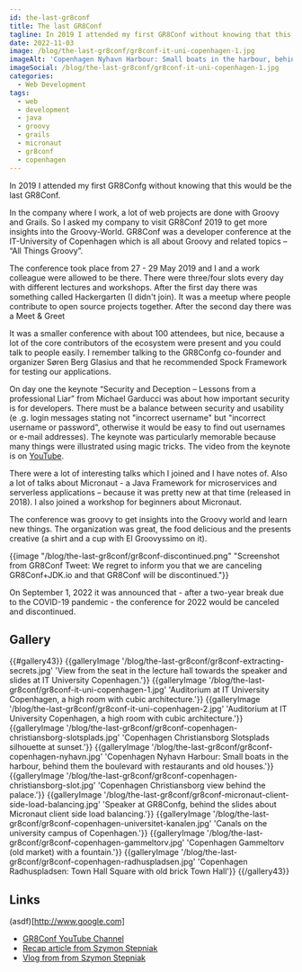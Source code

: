 ```yaml
---
id: the-last-gr8conf
title: The last GR8Conf
tagline: In 2019 I attended my first GR8Conf without knowing that this would be the last.
date: 2022-11-03
image: /blog/the-last-gr8conf/gr8conf-it-uni-copenhagen-1.jpg
imageAlt: 'Copenhagen Nyhavn Harbour: Small boats in the harbour, behind them the boulevard with restaurants and old houses.'
imageSocial: /blog/the-last-gr8conf/gr8conf-it-uni-copenhagen-1.jpg
categories:
  - Web Development
tags:
  - web
  - development
  - java
  - groovy
  - grails
  - micronaut
  - gr8conf
  - copenhagen
---
```


In 2019 I attended my first GR8Confg without knowing that this would be the last GR8Conf.
 
In the company where I work, a lot of web projects are done with Groovy and Grails. So I asked my company to visit GR8Conf 2019 to get more insights into the Groovy-World. GR8Conf was a developer conference at the IT-University of Copenhagen which is all about Groovy and related topics – “All Things Groovy”.
 
The conference took place from 27 - 29 May 2019 and I and a work colleague were allowed to be there. There were three/four slots every day with different lectures and workshops. After the first day there was something called Hackergarten (I didn't join). It was a meetup where people contribute to open source projects together. After the second day there was a Meet & Greet

It was a smaller conference with about 100 attendees, but nice, because a lot of the core contributors of the ecosystem were present and you could talk to people easily. I remember talking to the GR8Confg co-founder and organizer Søren Berg Glasius and that he recommended Spock Framework for testing our applications.
 
On day one the keynote “Security and Deception – Lessons from a professional Liar” from Michael Garducci was about how important security is for developers. There must be a balance between security and usability (e .g. login messages stating not "incorrect username" but "incorrect username or password", otherwise it would be easy to find out usernames or e-mail addresses). The keynote was particularly memorable because many things were illustrated using magic tricks. The video from the keynote is on [YouTube](https://www.youtube.com/watch?v=k9KWHTZvMCk).
  
There were a lot of interesting talks which I joined and I have notes of. Also a lot of talks about Micronaut - a Java Framework for microservices and serverless applications – because it was pretty new at that time (released in 2018). I also joined a workshop for beginners about Micronaut.
 
The conference was groovy to get insights into the Groovy world and learn new things. The organization was great, the food delicious and the presents creative (a shirt and a cup with El Groovyssimo on it).

<hbs>
{{image "/blog/the-last-gr8conf/gr8conf-discontinued.png" "Screenshot from GR8Conf Tweet: We regret to inform you that we are canceling GR8Conf+JDK.io and that GR8Conf will be discontinued."}}
</hbs>
 
On September 1, 2022 it was announced that - after a two-year break due to the COVID-19 pandemic - the conference for 2022 would be canceled and discontinued.

<h2>Gallery</h2>

<hbs>
{{#gallery43}}
  {{galleryImage '/blog/the-last-gr8conf/gr8conf-extracting-secrets.jpg' 'View from the seat in the lecture hall towards the speaker and slides at IT University Copenhagen.'}}
  {{galleryImage '/blog/the-last-gr8conf/gr8conf-it-uni-copenhagen-1.jpg' 'Auditorium at IT University Copenhagen, a high room with cubic architecture.'}}
  {{galleryImage '/blog/the-last-gr8conf/gr8conf-it-uni-copenhagen-2.jpg' 'Auditorium at IT University Copenhagen, a high room with cubic architecture.'}}
  {{galleryImage '/blog/the-last-gr8conf/gr8conf-copenhagen-christiansborg-slotsplads.jpg' 'Copenhagen Christiansborg Slotsplads silhouette at sunset.'}}
  {{galleryImage '/blog/the-last-gr8conf/gr8conf-copenhagen-nyhavn.jpg' 'Copenhagen Nyhavn Harbour: Small boats in the harbour, behind them the boulevard with restaurants and old houses.'}}
  {{galleryImage '/blog/the-last-gr8conf/gr8conf-copenhagen-christiansborg-slot.jpg' 'Copenhagen Christiansborg view behind the palace.'}}
  {{galleryImage '/blog/the-last-gr8conf/gr8conf-micronaut-client-side-load-balancing.jpg' 'Speaker at GR8Confg, behind the slides about Micronaut client side load balancing.'}}
  {{galleryImage '/blog/the-last-gr8conf/gr8conf-copenhagen-universitet-kanalen.jpg' 'Canals on the university campus of Copenhagen.'}}
  {{galleryImage '/blog/the-last-gr8conf/gr8conf-copenhagen-gammeltorv.jpg' 'Copenhagen Gammeltorv (old market) with a fountain.'}}
  {{galleryImage '/blog/the-last-gr8conf/gr8conf-copenhagen-radhuspladsen.jpg' 'Copenhagen Radhuspladsen: Town Hall Square with old brick Town Hall'}}
{{/gallery43}}
</hbs>

<h2>Links</h2>

(asdf)[http://www.google.com]

* [GR8Conf YouTube Channel](https://www.youtube.com/channel/UCJXNOMywewNmau4hzAy4LjA)
* [Recap article from Szymon Stepniak](https://e.printstacktrace.blog/gr8conf-eu-2019-recap/)
* [Vlog from from Szymon Stepniak](https://www.youtube.com/watch?v=ZbTXrCrjNRw)
